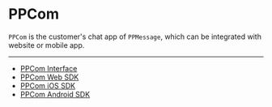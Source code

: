 # PPCom

`PPCom` is the customer's chat app of `PPMessage`, which can be integrated with website or mobile app.

------

* [PPCom Interface](./interface.md)
* [PPCom Web SDK](./web-sdk.md)
* [PPCom iOS SDK](./ios-sdk.md)
* [PPCom Android SDK](./android-sdk.md)

